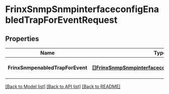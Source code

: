 # FrinxSnmpSnmpinterfaceconfigEnabledTrapForEventRequest

## Properties
Name | Type | Description | Notes
------------ | ------------- | ------------- | -------------
**FrinxSnmpenabledTrapForEvent** | [**[]FrinxSnmpSnmpinterfaceconfigEnabledTrapForEvent**](frinx.snmp.snmpinterfaceconfig.EnabledTrapForEvent.md) |  | [optional] [default to null]

[[Back to Model list]](../README.md#documentation-for-models) [[Back to API list]](../README.md#documentation-for-api-endpoints) [[Back to README]](../README.md)


